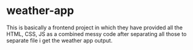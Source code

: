 # weather-app

This is basically a frontend project in which they have provided all the HTML, CSS, JS as a combined messy code after separating all those to separate file i get the weather app output.